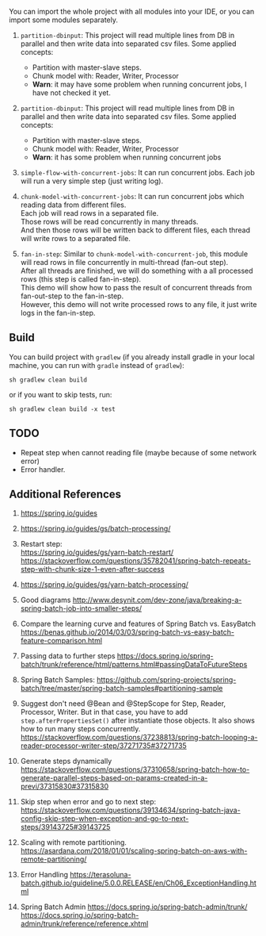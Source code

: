 You can import the whole project with all modules into your IDE, or you can import some modules separately.

1. `partition-dbinput`: This project will read multiple lines from DB in parallel and then write data into separated csv files.
Some applied concepts: 
    + Partition with master-slave steps.
    + Chunk model with: Reader, Writer, Processor
    + **Warn**: it may have some problem when running concurrent jobs, I have not checked it yet.

2. `partition-dbinput`: This project will read multiple lines from DB in parallel and then write data into separated csv files.
Some applied concepts: 
    + Partition with master-slave steps.
    + Chunk model with: Reader, Writer, Processor
    + **Warn**: it has some problem when running concurrent jobs

3. `simple-flow-with-concurrent-jobs`: 
It can run concurrent jobs. Each job will run a very simple step (just writing log). 

4. `chunk-model-with-concurrent-jobs`: 
It can run concurrent jobs which reading data from different files.<br/>
Each job will read rows in a separated file.<br/>
Those rows will be read concurrently in many threads.<br/>
And then those rows will be written back to different files, each thread will write rows to a separated file.<br/>

5. `fan-in-step`:
Similar to `chunk-model-with-concurrent-job`, this module will read rows in file concurrently in multi-thread (fan-out step).<br/>
After all threads are finished, we will do something with a all processed rows (this step is called fan-in-step).<br/>
This demo will show how to pass the result of concurrent threads from fan-out-step to the fan-in-step.<br/>
However, this demo will not write processed rows to any file, it just write logs in the fan-in-step.

## Build
You can build project with `gradlew` (if you already install gradle in your local machine, you can run with `gradle` instead of `gradlew`):
```
sh gradlew clean build
```
or if you want to skip tests, run:
```
sh gradlew clean build -x test
```

## TODO
+ Repeat step when cannot reading file (maybe because of some network error)
+ Error handler.

## Additional References
1. https://spring.io/guides
2. https://spring.io/guides/gs/batch-processing/
3. Restart step:<br/>
    https://spring.io/guides/gs/yarn-batch-restart/ <br/>
    https://stackoverflow.com/questions/35782041/spring-batch-repeats-step-with-chunk-size-1-even-after-success <br/>
4. https://spring.io/guides/gs/yarn-batch-processing/
5. Good diagrams
    http://www.desynit.com/dev-zone/java/breaking-a-spring-batch-job-into-smaller-steps/ 

6. Compare the learning curve and features of Spring Batch vs. EasyBatch
    https://benas.github.io/2014/03/03/spring-batch-vs-easy-batch-feature-comparison.html 
7. Passing data to further steps
    https://docs.spring.io/spring-batch/trunk/reference/html/patterns.html#passingDataToFutureSteps
8. Spring Batch Samples: 
    https://github.com/spring-projects/spring-batch/tree/master/spring-batch-samples#partitioning-sample
9. Suggest don't need @Bean and @StepScope for Step, Reader, Processor, Writer. But in that case, you have to add `step.afterPropertiesSet()` after instantiate those objects.
    It also shows how to run many steps concurrently.
    https://stackoverflow.com/questions/37238813/spring-batch-looping-a-reader-processor-writer-step/37271735#37271735
10. Generate steps dynamically
    https://stackoverflow.com/questions/37310658/spring-batch-how-to-generate-parallel-steps-based-on-params-created-in-a-previ/37315830#37315830    
11. Skip step when error and go to next step:
    https://stackoverflow.com/questions/39134634/spring-batch-java-config-skip-step-when-exception-and-go-to-next-steps/39143725#39143725    
12. Scaling with remote partitioning.
    https://asardana.com/2018/01/01/scaling-spring-batch-on-aws-with-remote-partitioning/   
13. Error Handling
    https://terasoluna-batch.github.io/guideline/5.0.0.RELEASE/en/Ch06_ExceptionHandling.html
14. Spring Batch Admin
    https://docs.spring.io/spring-batch-admin/trunk/
    https://docs.spring.io/spring-batch-admin/trunk/reference/reference.xhtml         
        


